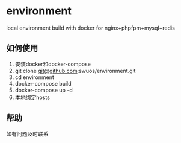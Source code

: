 # environment
local environment build with docker for nginx+phpfpm+mysql+redis

## 如何使用

1. 安装docker和docker-compose
2. git clone git@github.com:swuos/environment.git
3. cd environment
4. docker-compose build
5. docker-compose up -d
6. 本地绑定hosts

## 帮助

如有问题及时联系
